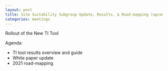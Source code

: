 ```yaml
---
layout: post
title: Site Suitability Subgroup Update, Results, & Road-mapping (upcoming)
categories: meetings
---
```

Rollout of the New TI Tool

Agenda:
- TI tool results overview and guide
- White paper update
- 2021 road-mapping
